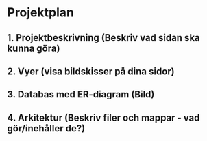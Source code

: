# Projektplan

## 1. Projektbeskrivning (Beskriv vad sidan ska kunna göra)
## 2. Vyer (visa bildskisser på dina sidor)
## 3. Databas med ER-diagram (Bild)
## 4. Arkitektur (Beskriv filer och mappar - vad gör/inehåller de?)

